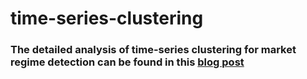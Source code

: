 # time-series-clustering
### The detailed analysis of time-series clustering for market regime detection can be found in this [blog post](https://sujit-khanna.github.io/regime-identification-using-ts-clustering/)